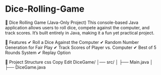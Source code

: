 # Dice-Rolling-Game



🎲 Dice Rolling Game (Java-Only Project)
This console-based Java application allows users to roll dice, compete against the computer, and track scores. It’s built entirely in Java, making it a fun yet practical project.

📌 Features
✔ Roll a Dice Against the Computer
✔ Random Number Generation for Fair Play
✔ Track Scores of Player vs. Computer
✔ Best of 5 Rounds System
✔ Replay Option

📂 Project Structure
css
Copy
Edit
DiceGame/
│── src/
│   ├── Main.java
│   ├── DiceGame.java
